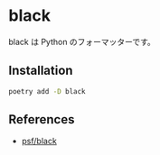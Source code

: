 # black

black は Python のフォーマッターです。

## Installation

```bash
poetry add -D black
```

## References

- [psf/black](https://github.com/psf/black)
